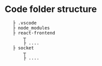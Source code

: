  # Code folder structure
 <pre>
   ├ .vscode
   ├ node_modules
   ├ react-frontend  
       ┬
       ├ ....
   ├ socket
       ┬  
       ├ ....
 </pre>
